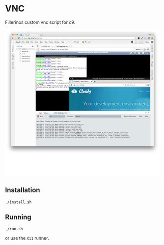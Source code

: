 VNC
===

Fillerinos custom vnc script for c9.

![Screen Shot](screenshot.png)

Installation
------------

    ./install.sh

Running
-------

    ./run.sh

or use the `X11` runner.
